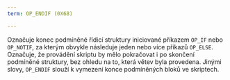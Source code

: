 ```yaml
---
term: OP_ENDIF (0X68)

---
```

Označuje konec podmíněné řídicí struktury iniciované příkazem `OP_IF` nebo `OP_NOTIF`, za kterým obvykle následuje jeden nebo více příkazů `OP_ELSE`. Označuje, že provádění skriptu by mělo pokračovat i po skončení podmíněné struktury, bez ohledu na to, která větev byla provedena. Jinými slovy, `OP_ENDIF` slouží k vymezení konce podmíněných bloků ve skriptech.